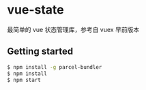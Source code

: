 # vue-state

最简单的 vue 状态管理库，参考自 vuex 早前版本

## Getting started

```bash
$ npm install -g parcel-bundler
$ npm install
$ npm start
```

